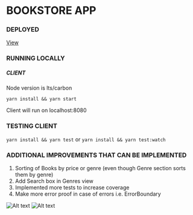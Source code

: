# BOOKSTORE APP

### DEPLOYED
[View](https://bookstore-app.netlify.com/)

### RUNNING LOCALLY

##### CLIENT

Node version is lts/carbon

```yarn install && yarn start```

Client will run on localhost:8080

### TESTING CLIENT
```yarn install && yarn test``` or ```yarn install && yarn test:watch```

### ADDITIONAL IMPROVEMENTS THAT CAN BE IMPLEMENTED
1. Sorting of Books by price or genre (even though Genre section sorts them by genre)
2. Add Search box in Genres view
3. Implemented more tests to increase coverage
4. Make more error proof in case of errors i.e. ErrorBoundary

![Alt text](./screenshots/desktop.png?raw=true "Desktop Screenshot")
![Alt text](./screenshots/mobile.png?raw=true "Mobile Screenshot")
